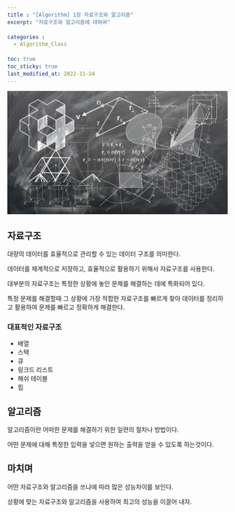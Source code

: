 ```yaml
---
title : "[Algorithm] 1장 자료구조와 알고리즘"
excerpt: "자료구조와 알고리즘에 대하여"

categories :
  - Algorithm_Class

toc: true
toc_sticky: true
last_modified_at: 2022-11-24
---
```


![algorithms_image1.jpg](/assets/images/algorithms_image1.jpg?raw=true)

## 자료구조

대량의 데이터를 효율적으로 관리할 수 있는 데이터 구조를 의미한다.

데이터를 체계적으로 저장하고, 효율적으로 활용하기 위해서 자료구조를 사용한다.

대부분의 자료구조는 특정한 상황에 놓인 문제를 해결하는 데에 특화되어 있다.

특정 문제를 해결할때 그 상황에 가장 적합한 자료구조를 빠르게 찾아 데이터를 정리하고 활용하여 문제를 빠르고 정확하게 해결한다.

### 대표적인 자료구조

- 배열
- 스택
- 큐
- 링크드 리스트
- 해쉬 테이블
- 힙

## 알고리즘

알고리즘이란 어떠한 문제를 해결하기 위한 일련의 절차나 방법이다.

어떤 문제에 대해 특정한 입력을 넣으면 원하는 출력을 얻을 수 있도록 하는것이다.

## 마치며

어떤 자료구조와 알고리즘을 쓰냐에 따라 많은 성능차이를 보인다.

상황에 맞는 자료구조와 알고리즘을 사용하여 최고의 성능을 이끌어 내자.
